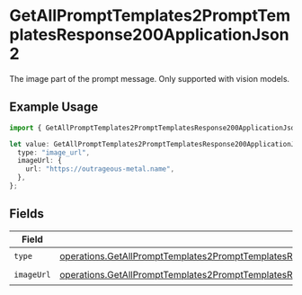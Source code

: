 # GetAllPromptTemplates2PromptTemplatesResponse200ApplicationJson2

The image part of the prompt message. Only supported with vision models.

## Example Usage

```typescript
import { GetAllPromptTemplates2PromptTemplatesResponse200ApplicationJson2 } from "@orq-ai/node/models/operations";

let value: GetAllPromptTemplates2PromptTemplatesResponse200ApplicationJson2 = {
  type: "image_url",
  imageUrl: {
    url: "https://outrageous-metal.name",
  },
};
```

## Fields

| Field                                                                                                                                                                                                                                | Type                                                                                                                                                                                                                                 | Required                                                                                                                                                                                                                             | Description                                                                                                                                                                                                                          |
| ------------------------------------------------------------------------------------------------------------------------------------------------------------------------------------------------------------------------------------ | ------------------------------------------------------------------------------------------------------------------------------------------------------------------------------------------------------------------------------------ | ------------------------------------------------------------------------------------------------------------------------------------------------------------------------------------------------------------------------------------ | ------------------------------------------------------------------------------------------------------------------------------------------------------------------------------------------------------------------------------------ |
| `type`                                                                                                                                                                                                                               | [operations.GetAllPromptTemplates2PromptTemplatesResponse200ApplicationJSONResponseBodyItems1VersionsType](../../models/operations/getallprompttemplates2prompttemplatesresponse200applicationjsonresponsebodyitems1versionstype.md) | :heavy_check_mark:                                                                                                                                                                                                                   | N/A                                                                                                                                                                                                                                  |
| `imageUrl`                                                                                                                                                                                                                           | [operations.GetAllPromptTemplates2PromptTemplatesResponse200ApplicationJSONImageUrl](../../models/operations/getallprompttemplates2prompttemplatesresponse200applicationjsonimageurl.md)                                             | :heavy_check_mark:                                                                                                                                                                                                                   | N/A                                                                                                                                                                                                                                  |